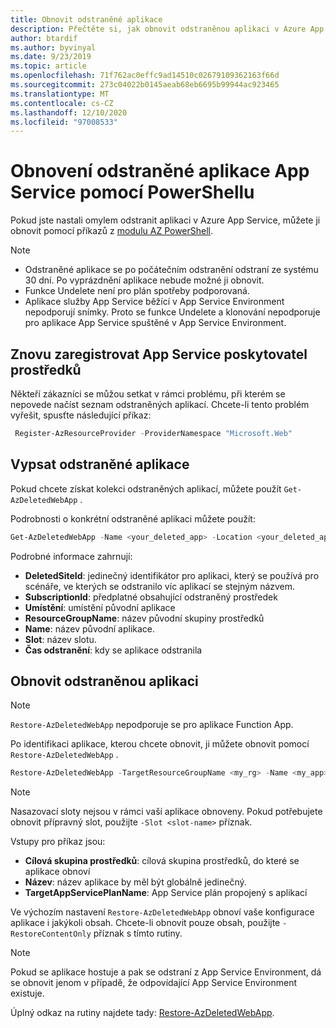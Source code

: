 ```yaml
---
title: Obnovit odstraněné aplikace
description: Přečtěte si, jak obnovit odstraněnou aplikaci v Azure App Service. Vyhněte se starostí nechtěné odstraněné aplikace.
author: btardif
ms.author: byvinyal
ms.date: 9/23/2019
ms.topic: article
ms.openlocfilehash: 71f762ac0effc9ad14510c02679109362163f66d
ms.sourcegitcommit: 273c04022b0145aeab68eb6695b99944ac923465
ms.translationtype: MT
ms.contentlocale: cs-CZ
ms.lasthandoff: 12/10/2020
ms.locfileid: "97008533"
---
```

# <a name="restore-deleted-app-service-app-using-powershell"></a>Obnovení odstraněné aplikace App Service pomocí PowerShellu

Pokud jste nastali omylem odstranit aplikaci v Azure App Service, můžete ji obnovit pomocí příkazů z [modulu AZ PowerShell](/powershell/azure/).

> [!NOTE]
> - Odstraněné aplikace se po počátečním odstranění odstraní ze systému 30 dní. Po vyprázdnění aplikace nebude možné ji obnovit.
> - Funkce Undelete není pro plán spotřeby podporovaná.
> - Aplikace služby App Service běžící v App Service Environment nepodporují snímky. Proto se funkce Undelete a klonování nepodporuje pro aplikace App Service spuštěné v App Service Environment.
>

## <a name="re-register-app-service-resource-provider"></a>Znovu zaregistrovat App Service poskytovatel prostředků

Někteří zákazníci se můžou setkat v rámci problému, při kterém se nepovede načíst seznam odstraněných aplikací. Chcete-li tento problém vyřešit, spusťte následující příkaz:

```powershell
 Register-AzResourceProvider -ProviderNamespace "Microsoft.Web"
```

## <a name="list-deleted-apps"></a>Vypsat odstraněné aplikace

Pokud chcete získat kolekci odstraněných aplikací, můžete použít `Get-AzDeletedWebApp` .

Podrobnosti o konkrétní odstraněné aplikaci můžete použít:

```powershell
Get-AzDeletedWebApp -Name <your_deleted_app> -Location <your_deleted_app_location> 
```

Podrobné informace zahrnují:

- **DeletedSiteId**: jedinečný identifikátor pro aplikaci, který se používá pro scénáře, ve kterých se odstranilo víc aplikací se stejným názvem.
- **SubscriptionId**: předplatné obsahující odstraněný prostředek
- **Umístění**: umístění původní aplikace
- **ResourceGroupName**: název původní skupiny prostředků
- **Name**: název původní aplikace.
- **Slot**: název slotu.
- **Čas odstranění**: kdy se aplikace odstranila  

## <a name="restore-deleted-app"></a>Obnovit odstraněnou aplikaci

>[!NOTE]
> `Restore-AzDeletedWebApp` nepodporuje se pro aplikace Function App.

Po identifikaci aplikace, kterou chcete obnovit, ji můžete obnovit pomocí `Restore-AzDeletedWebApp` .

```powershell
Restore-AzDeletedWebApp -TargetResourceGroupName <my_rg> -Name <my_app> -TargetAppServicePlanName <my_asp>
```
> [!NOTE]
> Nasazovací sloty nejsou v rámci vaší aplikace obnoveny. Pokud potřebujete obnovit přípravný slot, použijte `-Slot <slot-name>`  příznak.
>

Vstupy pro příkaz jsou:

- **Cílová skupina prostředků**: cílová skupina prostředků, do které se aplikace obnoví
- **Název**: název aplikace by měl být globálně jedinečný.
- **TargetAppServicePlanName**: App Service plán propojený s aplikací

Ve výchozím nastavení `Restore-AzDeletedWebApp` obnoví vaše konfigurace aplikace i jakýkoli obsah. Chcete-li obnovit pouze obsah, použijte `-RestoreContentOnly` příznak s tímto rutiny.

> [!NOTE]
> Pokud se aplikace hostuje a pak se odstraní z App Service Environment, dá se obnovit jenom v případě, že odpovídající App Service Environment existuje.
>

Úplný odkaz na rutiny najdete tady: [Restore-AzDeletedWebApp](/powershell/module/az.websites/restore-azdeletedwebapp).

